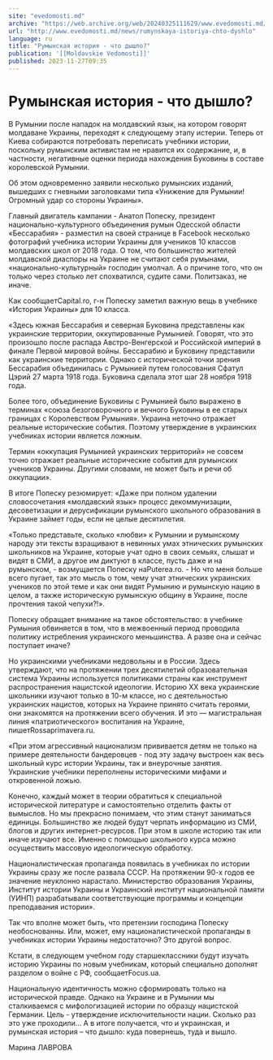 ```yaml
---
site: "evedomosti.md"
archive: "https://web.archive.org/web/20240325111629/www.evedomosti.md/news/rumynskaya-istoriya-chto-dyshlo"
url: "http://www.evedomosti.md/news/rumynskaya-istoriya-chto-dyshlo"
language: ru
title: "Румынская история - что дышло?"
publication: '[[Moldavskie Vedomosti]]'
published: 2023-11-27T09:35
---
```


# Румынская история - что дышло?

В Румынии после нападок на молдавский язык, на котором говорят молдаване Украины, переходят к следующему этапу истерии. Теперь от Киева собираются потребовать переписать учебники истории, поскольку румынским активистам не нравится их содержание, и, в частности, негативные оценки периода нахождения Буковины в составе королевской Румынии.

Об этом одновременно заявили несколько румынских изданий, вышедших с гневными заголовками типа «Унижение для Румынии! Огромный удар со стороны Украины».

Главный двигатель кампании - Анатол Попеску, президент национально-культурного объединения румын Одесской области «Бессарабия» - разместил на своей странице в Facebook несколько фотографий учебника истории Украины для учеников 10 классов молдавских школ от 2018 года. О том, что большинство жителей молдавской диаспоры на Украине не считают себя румынами, «национально-культурный» господин умолчал. А о причине того, что он только через столько лет спохватился, судите сами. Политзаказ, не иначе.

Как сообщаетCapital.ro, г-н Попеску заметил важную вещь в учебнике «История Украины» для 10 класса.

«Здесь южная Бессарабия и северная Буковина представлены как украинские территории, оккупированные Румынией. Говорят, что это произошло после распада Австро-Венгерской и Российской империй в финале Первой мировой войны. Бессарабию и Буковину представили как украинские территории. Однако с исторической точки зрения Бессарабия объединилась с Румынией путем голосования Сфатул Цэрий 27 марта 1918 года. Буковина сделала этот шаг 28 ноября 1918 года.

Более того, объединение Буковины с Румынией было выражено в терминах «союза безоговорочного и вечного Буковины в ее старых границах с Королевством Румыния». Украина неточно отражает реальные исторические события. Поэтому утверждение в украинских учебниках истории является ложным.

Термин «оккупация Румынией украинских территорий» не совсем точно отражает реальные исторические события для румынских учеников Украины. Другими словами, не может быть и речи об оккупации».

В итоге Попеску резюмирует: «Даже при полном удалении словосочетания «молдавский язык» процесс декоммунизации, десоветизации и дерусификации румынского школьного образования в Украине займет годы, если не целые десятилетия.

«Только представьте, сколько «любви» к Румынии и румынскому народу эти тексты взращивают в невинных умах этнических румынских школьников на Украине, которые учат одно в своих семьях, слышат и видят в СМИ, а другое им диктуют в классе, пусть даже и на румынском, - возмущается Попеску наPuterea.ro. - Но что меня больше всего пугает, так это мысль о том, чему учат этнических украинских учеников по этой теме и как они видят Румынию и румынскую нацию в целом, а также историческую румынскую общину в Украине, после прочтения такой чепухи?!».

Попеску обращает внимание на такое обстоятельство: в учебнике Румыния обвиняется в том, что в межвоенный период проводила политику истребления украинского меньшинства. А разве она и сейчас поступает иначе?

Но украинскими учебниками недовольны и в России. Здесь утверждают, что на протяжении трех десятилетий образовательная система Украины используется политиками страны как инструмент распространения нацистской идеологии. Историю XX века украинские школьники изучают только в 10-м классе, но с деятельностью украинских нацистов, которых на Украине принято считать героями, они знакомятся на протяжении всего обучения. И это — магистральная линия «патриотического» воспитания на Украине, пишетRossaprimavera.ru.

«При этом агрессивный национализм прививается детям не только на примере деятельности бандеровцев - под эту задачу выстроен как весь школьный курс истории Украины, так и внеурочные занятия. Украинские учебники переполнены историческими мифами и откровенной ложью.

Конечно, каждый может в теории обратиться к специальной исторической литературе и самостоятельно отделить факты от вымыслов. Но мы прекрасно понимаем, что этим станут заниматься единицы. Большинство же людей будут черпать информацию из СМИ, блогов и других интернет-ресурсов. При этом в школе историю так или иначе изучают все. Именно с помощью школьного курса можно осуществить массовую идеологическую обработку.

Националистическая пропаганда появилась в учебниках по истории Украины сразу же после развала СССР. На протяжении 90-х годов ее значение неуклонно нарастало. Министерство образования Украины, Институт истории Украины и Украинский институт национальной памяти (УИНП) разрабатывали соответствующие программы и концепции преподавания истории».

Так что вполне может быть, что претензии господина Попеску необоснованны. Или, может, ему националистической пропаганды в учебниках истории Украины недостаточно? Это другой вопрос.

Кстати, в следующем учебном году старшеклассники будут изучать историю Украины по новым учебникам, который специально дополнят разделом о войне с РФ, сообщаетFocus.ua.

Национальную идентичность можно сформировать только на исторической правде. Однако на Украине и в Румынии мы сталкиваемся с мифологизацией истории по образцу нацистской Германии. Цель - утверждение исключительности нации. Сколько раз это уже проходили… А в итоге получается, что и украинская, и румынская история – что дышло: куда повернешь, туда и вышло.

Марина ЛАВРОВА